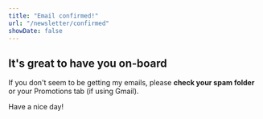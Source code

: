 ```yaml
---
title: "Email confirmed!"
url: "/newsletter/confirmed"
showDate: false
---
```


## It's great to have you on-board

If you don't seem to be getting my emails, please **check your spam folder** or your Promotions tab (if using Gmail).

Have a nice day!
